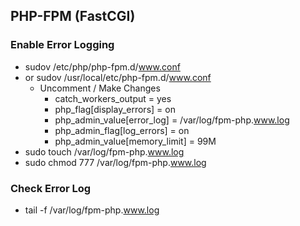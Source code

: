 ## PHP-FPM (FastCGI)

### Enable Error Logging
- sudov /etc/php/php-fpm.d/www.conf
- or sudov /usr/local/etc/php-fpm.d/www.conf
    - Uncomment / Make Changes
        - catch_workers_output = yes
        - php_flag[display_errors] = on
        - php_admin_value[error_log] = /var/log/fpm-php.www.log
        - php_admin_flag[log_errors] = on
        - php_admin_value[memory_limit] = 99M
- sudo touch /var/log/fpm-php.www.log
- sudo chmod 777 /var/log/fpm-php.www.log

### Check Error Log
- tail -f /var/log/fpm-php.www.log
